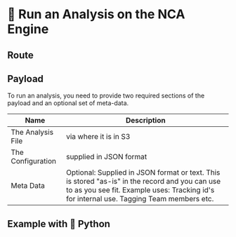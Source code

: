 <script setup>
import DisplayRoutes from '/docs/components/DisplayRoutes.vue'
import CodeBlock from '/docs/components/CodeBlock.vue'
</script>

# 🚀 Run an Analysis on the NCA Engine



## Route
<DisplayRoutes :route-id="['run_execution']" :columns-to-show="['path', 'method_type']" />

## Payload
To run an analysis, you need to provide two required sections of the payload and an optional set of meta-data.

|Name|Description|
|--|--|
|The Analysis File|via where it is in S3|
|The Configuration|supplied in JSON format|
|Meta Data|Optional: Supplied in JSON format or text.  This is stored "as-is" in the record and you can use to as you see fit.  Example uses: Tracking id's for internal use.  Tagging Team members etc.|


## Example with 🐍 Python

<CodeBlock 
    src="https://raw.githubusercontent.com/AplosAnalytics/docs.aplosanalytics.com/main/docs/samples/python/aplos_nca/main.py"    
    link="https://github.com/AplosAnalytics/docs.aplosanalytics.com/blob/main/docs/samples/python/aplos_nca/main.py"
    lang="python"    
    :displayLines="[{start:1, end: 21}, {start: 92, end: 143}]"    
    >
</CodeBlock>


